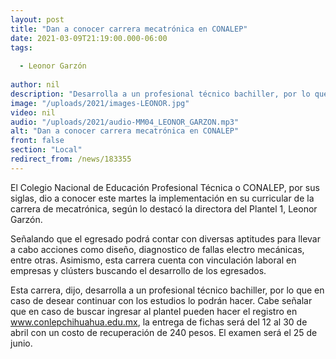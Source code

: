 ```yaml
---
layout: post
title: "Dan a conocer carrera mecatrónica en CONALEP"
date: 2021-03-09T21:19:00.000-06:00
tags:
  
  - Leonor Garzón
  
author: nil
description: "Desarrolla a un profesional técnico bachiller, por lo que en caso de desear continuar con los estudios lo podrán hacer."
image: "/uploads/2021/images-LEONOR.jpg"
video: nil
audio: "/uploads/2021/audio-MM04_LEONOR_GARZON.mp3"
alt: "Dan a conocer carrera mecatrónica en CONALEP"
front: false
section: "Local"
redirect_from: /news/183355
---
```


El Colegio Nacional de Educación Profesional Técnica o CONALEP, por sus siglas, dio a conocer este martes la implementación en su curricular de la carrera de mecatrónica, según lo destacó la directora del Plantel 1, Leonor Garzón.

Señalando que el egresado podrá contar con diversas aptitudes para llevar a cabo acciones como diseño, diagnostico de fallas electro mecánicas, entre otras. Asimismo, esta carrera cuenta con vinculación laboral en empresas y clústers buscando el desarrollo de los egresados.

Esta carrera, dijo, desarrolla a un profesional técnico bachiller, por lo que en caso de desear continuar con los estudios lo podrán hacer. Cabe señalar que en caso de buscar ingresar al plantel pueden hacer el registro en www.conlepchihuahua.edu.mx, la entrega de fichas será del 12 al 30 de abril con un costo de recuperación de 240 pesos. El examen será el 25 de junio.